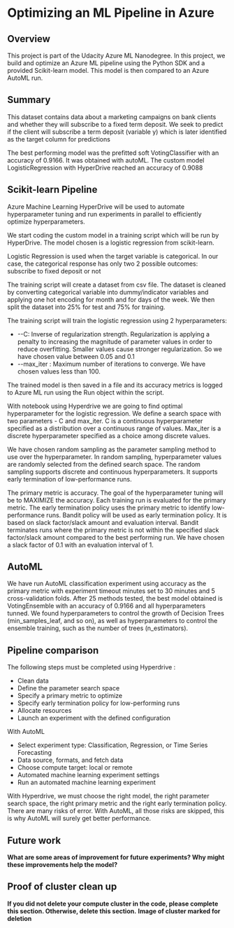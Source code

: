 # Optimizing an ML Pipeline in Azure

## Overview
This project is part of the Udacity Azure ML Nanodegree.
In this project, we build and optimize an Azure ML pipeline using the Python SDK and a provided Scikit-learn model.
This model is then compared to an Azure AutoML run.

## Summary
This dataset contains data about a marketing campaigns on bank clients and whether they will subscribe to a fixed term deposit.
We seek to predict if the client will subscribe a term deposit (variable y) which is later identified as the target column for predictions

The best performing model was the prefitted soft VotingClassifier with an accuracy of 0.9166. It was obtained with autoML. The custom model LogisticRegression with HyperDrive reached an accuracy of 0.9088 

## Scikit-learn Pipeline
Azure Machine Learning HyperDrive will be used to automate hyperparameter tuning and run experiments in parallel to efficiently optimize hyperparameters.

We start coding the custom model in a training script which will be run by HyperDrive. The model chosen is a logistic regression from scikit-learn.

Logistic Regression is used when the target variable is categorical. In our case, the categorical response has only two 2 possible outcomes: subscribe to fixed deposit or not

The training script will create a dataset from csv file. The dataset is cleaned by converting categorical variable into dummy/indicator variables and applying one hot encoding for month and for days of the week. We then split the dataset into 25% for test and 75% for training. 

The training script will train the logistic regression using 2 hyperparameters:
* --C: Inverse of regularization strength. Regularization is applying a penalty to increasing the magnitude of parameter values in order to reduce overfitting. Smaller values cause stronger regularization. So we have chosen value between 0.05 and 0.1
* --max_iter : Maximum number of iterations to converge. We have chosen values less than 100.

The trained model is then saved in a file and its accuracy metrics is logged to Azure ML run using the Run object within the script.

With notebook using Hyperdrive we are going to find optimal hyperparameter for the logistic regression. We define a search space with two parameters - C and max_iter. C is a continuous hyperparameter specified as a distribution over a continuous range of values. Max_iter is a discrete hyperparameter specified as a choice among discrete values.

We have chosen random sampling as the parameter sampling method to use over the hyperparameter. In random sampling, hyperparameter values are randomly selected from the defined search space. The random sampling supports discrete and continuous hyperparameters. It supports early termination of low-performance runs. 

The primary metric is accuracy. The goal of the hyperparameter tuning will be to MAXIMIZE the accuracy. Each training run is evaluated for the primary metric. The early termination policy uses the primary metric to identify low-performance runs. Bandit policy will be used as early termination policy. It is based on slack factor/slack amount and evaluation interval. Bandit terminates runs where the primary metric is not within the specified slack factor/slack amount compared to the best performing run. We have chosen a slack factor of 0.1 with an evaluation interval of 1.


## AutoML
We have run AutoML classification experiment using accuracy as the primary metric with experiment timeout minutes set to 30 minutes and 5 cross-validation folds. After 25 methods tested, the best model obtained is VotingEnsemble with an accuracy of 0.9166 and all hyperparameters tunned. We found hyperparameters to control the growth of Decision Trees (min_samples_leaf, and so on), as well as hyperparameters to control the ensemble training, such as the number of trees (n_estimators).

## Pipeline comparison
The following steps must be completed using Hyperdrive : 
*	Clean data
*	Define the parameter search space
*	Specify a primary metric to optimize
*	Specify early termination policy for low-performing runs
*	Allocate resources
*	Launch an experiment with the defined configuration

With AutoML 
*	Select experiment type: Classification, Regression, or Time Series Forecasting
*	Data source, formats, and fetch data
*	Choose compute target: local or remote
*	Automated machine learning experiment settings
*	Run an automated machine learning experiment

With Hyperdrive, we must choose the right model, the right parameter search space, the right primary metric and the right early termination policy. There are many risks of error. With AutoML, all those risks are skipped, this is why AutoML will surely get better performance.

## Future work
**What are some areas of improvement for future experiments? Why might these improvements help the model?**

## Proof of cluster clean up
**If you did not delete your compute cluster in the code, please complete this section. Otherwise, delete this section.**
**Image of cluster marked for deletion**
